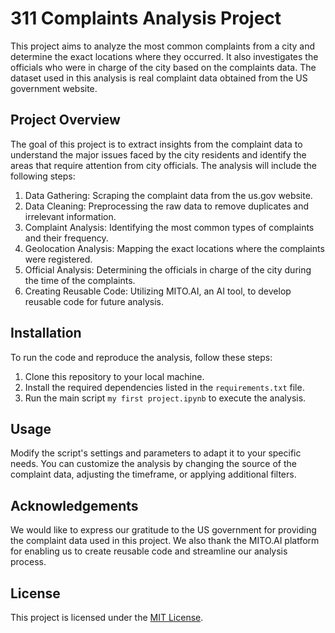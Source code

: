 # 311 Complaints Analysis Project

This project aims to analyze the most common complaints from a city and determine the exact locations where they occurred. It also investigates the officials who were in charge of the city based on the complaints data. The dataset used in this analysis is real complaint data obtained from the US government website.

## Project Overview

The goal of this project is to extract insights from the complaint data to understand the major issues faced by the city residents and identify the areas that require attention from city officials. The analysis will include the following steps:

1. Data Gathering: Scraping the complaint data from the us.gov website.
2. Data Cleaning: Preprocessing the raw data to remove duplicates and irrelevant information.
3. Complaint Analysis: Identifying the most common types of complaints and their frequency.
4. Geolocation Analysis: Mapping the exact locations where the complaints were registered.
5. Official Analysis: Determining the officials in charge of the city during the time of the complaints.
6. Creating Reusable Code: Utilizing MITO.AI, an AI tool, to develop reusable code for future analysis.

## Installation

To run the code and reproduce the analysis, follow these steps:

1. Clone this repository to your local machine.
2. Install the required dependencies listed in the `requirements.txt` file.
3. Run the main script `my first project.ipynb` to execute the analysis.

## Usage

Modify the script's settings and parameters to adapt it to your specific needs. You can customize the analysis by changing the source of the complaint data, adjusting the timeframe, or applying additional filters.

## Acknowledgements

We would like to express our gratitude to the US government for providing the complaint data used in this project. We also thank the MITO.AI platform for enabling us to create reusable code and streamline our analysis process.

## License

This project is licensed under the [MIT License](LICENSE).
